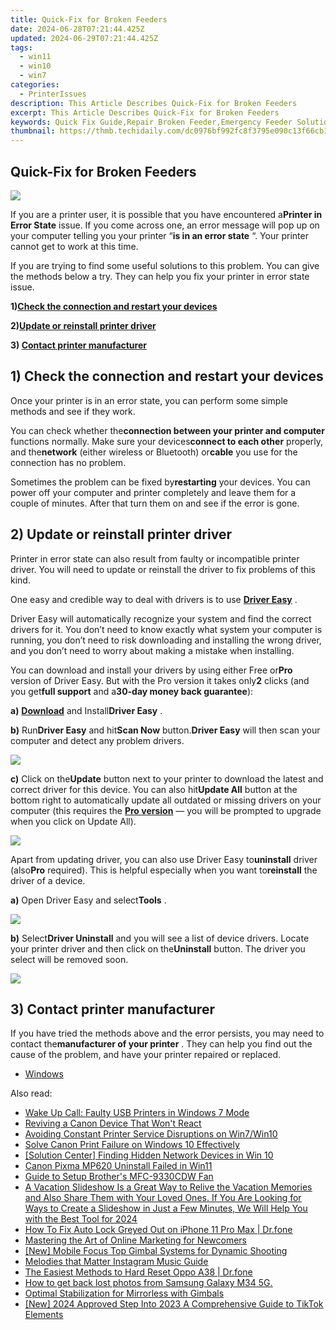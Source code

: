 ```yaml
---
title: Quick-Fix for Broken Feeders
date: 2024-06-28T07:21:44.425Z
updated: 2024-06-29T07:21:44.425Z
tags:
  - win11
  - win10
  - win7
categories:
  - PrinterIssues
description: This Article Describes Quick-Fix for Broken Feeders
excerpt: This Article Describes Quick-Fix for Broken Feeders
keywords: Quick Fix Guide,Repair Broken Feeder,Emergency Feeder Solution,Immediate Feeding Equipment Help,Broken Feeders Troubleshooting,Instant Remedy for Feeder Issues,Stop Feeder Problems Fast
thumbnail: https://thmb.techidaily.com/dc0976bf992fc8f3795e090c13f66cb1c6f1455915fe3cbbbf65ceba836d3f9e.jpg
---
```


## Quick-Fix for Broken Feeders

![](https://images.drivereasy.com/wp-content/uploads/2017/08/img_598821ef4cc14.png)

 If you are a printer user, it is possible that you have encountered a**Printer in Error State** issue. If you come across one, an error message will pop up on your computer telling you your printer “**is in an error state** “. Your printer cannot get to work at this time.

 If you are trying to find some useful solutions to this problem. You can give the methods below a try. They can help you fix your printer in error state issue.

 **1)[Check the connection and restart your devices](#a)**

 **2)[Update or reinstall printer driver](#b)**

 **3) [Contact printer manufacturer](#c)**
  
## 1) Check the connection and restart your devices

 Once your printer is in an error state, you can perform some simple methods and see if they work.

 You can check whether the**connection between your printer and computer** functions normally. Make sure your devices**connect to each other** properly, and the**network** (either wireless or Bluetooth) or**cable** you use for the connection has no problem.

 Sometimes the problem can be fixed by**restarting** your devices. You can power off your computer and printer completely and leave them for a couple of minutes. After that turn them on and see if the error is gone.  
  
## 2) Update or reinstall printer driver

 Printer in error state can also result from faulty or incompatible printer driver. You will need to update or reinstall the driver to fix problems of this kind.

 One easy and credible way to deal with drivers is to use [**Driver Easy**](https://tools.techidaily.com/drivereasy/download/) .

 Driver Easy will automatically recognize your system and find the correct drivers for it. You don’t need to know exactly what system your computer is running, you don’t need to risk downloading and installing the wrong driver, and you don’t need to worry about making a mistake when installing.

 You can download and install your drivers by using either Free or**Pro** version of Driver Easy. But with the Pro version it takes only**2** clicks (and you get**full support** and a**30-day money back guarantee**):

**a)** [**Download**](https://tools.techidaily.com/drivereasy/download/) and Install**Driver Easy** .

**b)**  Run**Driver Easy** and hit**Scan Now** button.**Driver Easy** will then scan your computer and detect any problem drivers.

![](https://images.drivereasy.com/wp-content/uploads/2017/07/img_59682e9883633.png)

**c)** Click on the**Update** button next to your printer to download the latest and correct driver for this device. You can also hit**Update All** button at the bottom right to automatically update all outdated or missing drivers on your computer (this requires the **[Pro version](https://tools.techidaily.com/drivereasy/download/)**  — you will be prompted to upgrade when you click on Update All).

![](https://images.drivereasy.com/wp-content/uploads/2017/08/img_598805259801c.jpg)

 Apart from updating driver, you can also use Driver Easy to**uninstall** driver (also**Pro** required). This is helpful especially when you want to**reinstall** the driver of a device.

**a)** Open Driver Easy and select**Tools** .

![](https://images.drivereasy.com/wp-content/uploads/2017/08/img_5988077cb6a13.png)

**b)**  Select**Driver Uninstall** and you will see a list of device drivers. Locate your printer driver and then click on the**Uninstall** button. The driver you select will be removed soon.

![](https://images.drivereasy.com/wp-content/uploads/2017/08/img_598815eadf4ef.jpg)
  
## 3) Contact printer manufacturer

 If you have tried the methods above and the error persists, you may need to contact the**manufacturer of your printer** . They can help you find out the cause of the problem, and have your printer repaired or replaced.

* [Windows](https://tools.techidaily.com/drivereasy/download/)

<ins class="adsbygoogle"
     style="display:block"
     data-ad-format="autorelaxed"
     data-ad-client="ca-pub-7571918770474297"
     data-ad-slot="1223367746"></ins>



<ins class="adsbygoogle"
     style="display:block"
     data-ad-client="ca-pub-7571918770474297"
     data-ad-slot="8358498916"
     data-ad-format="auto"
     data-full-width-responsive="true"></ins>

<span class="atpl-alsoreadstyle">Also read:</span>
<div><ul>
<li><a href="https://printer-issues.techidaily.com/wake-up-call-faulty-usb-printers-in-windows-7-mode/"><u>Wake Up Call: Faulty USB Printers in Windows 7 Mode</u></a></li>
<li><a href="https://printer-issues.techidaily.com/reviving-a-canon-device-that-wont-react/"><u>Reviving a Canon Device That Won't React</u></a></li>
<li><a href="https://printer-issues.techidaily.com/avoiding-constant-printer-service-disruptions-on-win7win10/"><u>Avoiding Constant Printer Service Disruptions on Win7/Win10</u></a></li>
<li><a href="https://printer-issues.techidaily.com/solve-canon-print-failure-on-windows-10-effectively/"><u>Solve Canon Print Failure on Windows 10 Effectively</u></a></li>
<li><a href="https://printer-issues.techidaily.com/solution-center-finding-hidden-network-devices-in-win-10/"><u>[Solution Center] Finding Hidden Network Devices in Win 10</u></a></li>
<li><a href="https://printer-issues.techidaily.com/canon-pixma-mp620-uninstall-failed-in-win11/"><u>Canon Pixma MP620 Uninstall Failed in Win11</u></a></li>
<li><a href="https://printer-issues.techidaily.com/guide-to-setup-brothers-mfc-9330cdw-fan/"><u>Guide to Setup Brother's MFC-9330CDW Fan</u></a></li>
<li><a href="https://ai-video-editing.techidaily.com/1713942289810-a-vacation-slideshow-is-a-great-way-to-relive-the-vacation-memories-and-also-share-them-with-your-loved-ones-if-you-are-looking-for-ways-to-create-a-slidesh/"><u>A Vacation Slideshow Is a Great Way to Relive the Vacation Memories and Also Share Them with Your Loved Ones. If You Are Looking for Ways to Create a Slideshow in Just a Few Minutes, We Will Help You with the Best Tool for 2024</u></a></li>
<li><a href="https://iphone-unlock.techidaily.com/how-to-fix-auto-lock-greyed-out-on-iphone-11-pro-max-drfone-by-drfone-ios/"><u>How To Fix Auto Lock Greyed Out on iPhone 11 Pro Max | Dr.fone</u></a></li>
<li><a href="https://fox-info.techidaily.com/mastering-the-art-of-online-marketing-for-newcomers/"><u>Mastering the Art of Online Marketing for Newcomers</u></a></li>
<li><a href="https://extra-support.techidaily.com/new-mobile-focus-top-gimbal-systems-for-dynamic-shooting/"><u>[New] Mobile Focus  Top Gimbal Systems for Dynamic Shooting</u></a></li>
<li><a href="https://instagram-clips.techidaily.com/melodies-that-matter-instagram-music-guide/"><u>Melodies that Matter  Instagram Music Guide</u></a></li>
<li><a href="https://techidaily.com/the-easiest-methods-to-hard-reset-oppo-a38-drfone-by-drfone-reset-android-reset-android/"><u>The Easiest Methods to Hard Reset Oppo A38 | Dr.fone</u></a></li>
<li><a href="https://blog-min.techidaily.com/how-to-get-back-lost-photos-from-samsung-galaxy-m34-5g-by-fonelab-android-recover-photos/"><u>How to get back lost photos from Samsung Galaxy M34 5G.</u></a></li>
<li><a href="https://extra-resources.techidaily.com/optimal-stabilization-for-mirrorless-with-gimbals/"><u>Optimal Stabilization for Mirrorless with Gimbals</u></a></li>
<li><a href="https://tiktok-clips.techidaily.com/new-2024-approved-step-into-2023-a-comprehensive-guide-to-tiktok-elements/"><u>[New] 2024 Approved  Step Into 2023  A Comprehensive Guide to TikTok Elements</u></a></li>
</ul></div>
